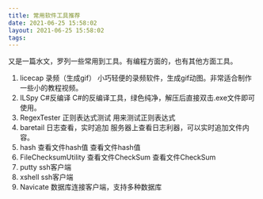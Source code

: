 ```yaml
---
title: 常用软件工具推荐
date: 2021-06-25 15:58:02
layout: 2021-06-25 15:58:02
tags:
---
```


又是一篇水文，罗列一些常用到工具。有编程方面的，也有其他方面工具。

<!--more-->
1. licecap              录频（生成gif）
小巧轻便的录频软件，生成gif动图。非常适合制作一些小的教程视频。
2. ILSpy                C#反编译
C#的反编译工具，绿色纯净，解压后直接双击.exe文件即可使用。
3. RegexTester          正则表达式测试
用来测试正则表达式
4. baretail             日志查看，实时追加
服务器上查看日志利器，可以实时追加文件内容。
5. hash                 查看文件hash值
查看文件hash值
6. FileChecksumUtility  查看文件CheckSum
查看文件CheckSum
7. putty                ssh客户端
8. xshell               ssh客户端
9. Navicate             数据库连接客户端，支持多种数据库
